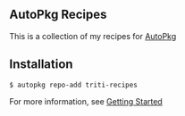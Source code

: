 ## AutoPkg Recipes

This is a collection of my recipes for [AutoPkg](https://github.com/autopkg/autopkg)

## Installation

    $ autopkg repo-add triti-recipes

For more information, see [Getting Started](https://github.com/autopkg/autopkg/wiki/Getting-Started)